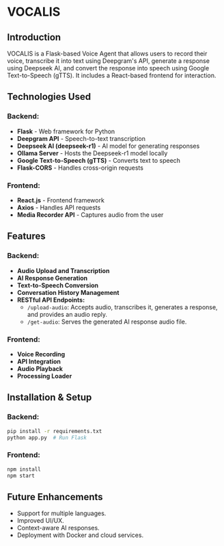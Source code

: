 # VOCALIS

## Introduction

VOCALIS is a Flask-based Voice Agent that allows users to record their voice, transcribe it into text using Deepgram's API, generate a response using Deepseek AI, and convert the response into speech using Google Text-to-Speech (gTTS). It includes a React-based frontend for interaction.

## Technologies Used

### Backend:
- **Flask** - Web framework for Python
- **Deepgram API** - Speech-to-text transcription
- **Deepseek AI (deepseek-r1)** - AI model for generating responses
- **Ollama Server** - Hosts the Deepseek-r1 model locally
- **Google Text-to-Speech (gTTS)** - Converts text to speech
- **Flask-CORS** - Handles cross-origin requests

### Frontend:
- **React.js** - Frontend framework
- **Axios** - Handles API requests
- **Media Recorder API** - Captures audio from the user

## Features

### Backend:
- **Audio Upload and Transcription**
- **AI Response Generation**
- **Text-to-Speech Conversion**
- **Conversation History Management**
- **RESTful API Endpoints:**
  - `/upload-audio`: Accepts audio, transcribes it, generates a response, and provides an audio reply.
  - `/get-audio`: Serves the generated AI response audio file.

### Frontend:
- **Voice Recording**
- **API Integration**
- **Audio Playback**
- **Processing Loader**

## Installation & Setup

### Backend:
```sh
pip install -r requirements.txt
python app.py  # Run Flask
```

### Frontend:
```sh
npm install
npm start
```

## Future Enhancements

- Support for multiple languages.
- Improved UI/UX.
- Context-aware AI responses.
- Deployment with Docker and cloud services.
